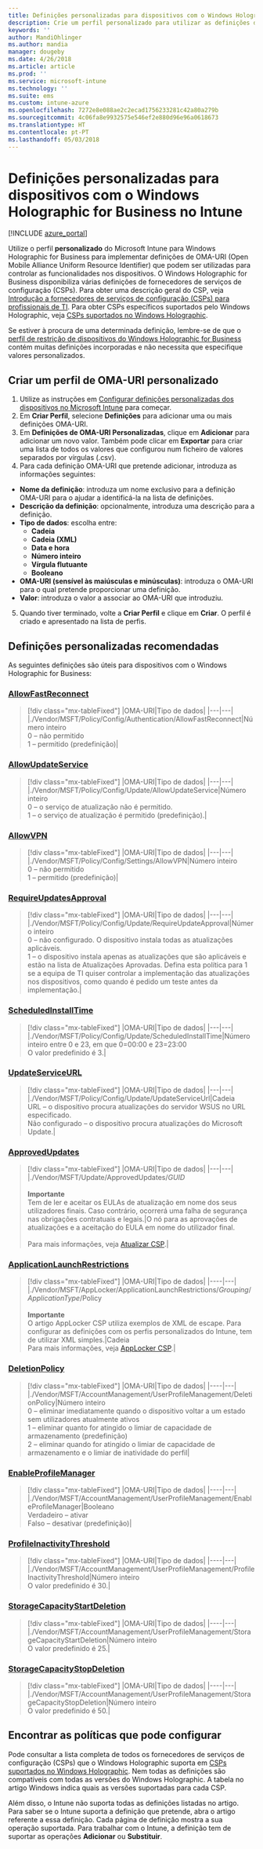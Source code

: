 ```yaml
---
title: Definições personalizadas para dispositivos com o Windows Holographic for Business no Microsoft Intune – Azure | Microsoft Docs
description: Crie um perfil personalizado para utilizar as definições de OMA-URI para dispositivos com o Windows Holographic for Business no Microsoft Intune. Pode configurar definições de fornecedor de serviços de configuração da política (CSP) AllowFastReconnect, AllowVPN, AllowUpdateService, UpdateServiceURL, RequireUpdatesApproval, ApprovedUpdates e ApplicationLaunchRestrictions.
keywords: ''
author: MandiOhlinger
ms.author: mandia
manager: dougeby
ms.date: 4/26/2018
ms.article: article
ms.prod: ''
ms.service: microsoft-intune
ms.technology: ''
ms.suite: ems
ms.custom: intune-azure
ms.openlocfilehash: 7272e8e088ae2c2ecad1756233281c42a80a279b
ms.sourcegitcommit: 4c06fa8e9932575e546ef2e880d96e96a0618673
ms.translationtype: HT
ms.contentlocale: pt-PT
ms.lasthandoff: 05/03/2018
---
```

# <a name="custom-device-settings-for-devices-running-windows-holographic-for-business-in-intune"></a>Definições personalizadas para dispositivos com o Windows Holographic for Business no Intune

[!INCLUDE [azure_portal](./includes/azure_portal.md)]

 Utilize o perfil **personalizado** do Microsoft Intune para Windows Holographic for Business para implementar definições de OMA-URI (Open Mobile Alliance Uniform Resource Identifier) que podem ser utilizadas para controlar as funcionalidades nos dispositivos. O Windows Holographic for Business disponibiliza várias definições de fornecedores de serviços de configuração (CSPs). Para obter uma descrição geral do CSP, veja [Introdução a fornecedores de serviços de configuração (CSPs) para profissionais de TI](https://technet.microsoft.com/itpro/windows/manage/how-it-pros-can-use-configuration-service-providers). Para obter CSPs específicos suportados pelo Windows Holographic, veja [CSPs suportados no Windows Holographic](https://docs.microsoft.com/windows/client-management/mdm/configuration-service-provider-reference#hololens).

Se estiver à procura de uma determinada definição, lembre-se de que o [perfil de restrição de dispositivos do Windows Holographic for Business](device-restrictions-windows-holographic.md) contém muitas definições incorporadas e não necessita que especifique valores personalizados.

## <a name="create-the-custom-oma-uri-profile"></a>Criar um perfil de OMA-URI personalizado

1. Utilize as instruções em [Configurar definições personalizadas dos dispositivos no Microsoft Intune](custom-settings-configure.md) para começar.
2. Em **Criar Perfil**, selecione **Definições** para adicionar uma ou mais definições OMA-URI.
3. Em **Definições de OMA-URI Personalizadas**, clique em **Adicionar** para adicionar um novo valor. Também pode clicar em **Exportar** para criar uma lista de todos os valores que configurou num ficheiro de valores separados por vírgulas (.csv).
4. Para cada definição OMA-URI que pretende adicionar, introduza as informações seguintes:
  - **Nome da definição**: introduza um nome exclusivo para a definição OMA-URI para o ajudar a identificá-la na lista de definições.
  - **Descrição da definição**: opcionalmente, introduza uma descrição para a definição.
  - **Tipo de dados**: escolha entre:
    - **Cadeia**
    - **Cadeia (XML)**
    - **Data e hora**
    - **Número inteiro**
    - **Vírgula flutuante**
    - **Booleano**
  - **OMA-URI (sensível às maiúsculas e minúsculas)**: introduza o OMA-URI para o qual pretende proporcionar uma definição.
  - **Valor**: introduza o valor a associar ao OMA-URI que introduziu.
5. Quando tiver terminado, volte a **Criar Perfil** e clique em **Criar**. O perfil é criado e apresentado na lista de perfis.

## <a name="recommended-custom-settings"></a>Definições personalizadas recomendadas

As seguintes definições são úteis para dispositivos com o Windows Holographic for Business:

### <a name="allowfastreconnecthttpsdocsmicrosoftcomwindowsclient-managementmdmpolicy-csp-authenticationauthentication-allowfastreconnect"></a>[AllowFastReconnect](https://docs.microsoft.com/windows/client-management/mdm/policy-csp-authentication#authentication-allowfastreconnect)

> [!div class="mx-tableFixed"]
> |OMA-URI|Tipo de dados|
> |---|---|
> |./Vendor/MSFT/Policy/Config/Authentication/AllowFastReconnect|Número inteiro<br/>0 – não permitido<br/>1 – permitido (predefinição)|

### <a name="allowupdateservicehttpsdocsmicrosoftcomwindowsclient-managementmdmpolicy-csp-updateupdate-allowupdateservice"></a>[AllowUpdateService](https://docs.microsoft.com/windows/client-management/mdm/policy-csp-update#update-allowupdateservice)

> [!div class="mx-tableFixed"]
> |OMA-URI|Tipo de dados|
> |---|---|
> |./Vendor/MSFT/Policy/Config/Update/AllowUpdateService|Número inteiro<br/>0 – o serviço de atualização não é permitido. <br/>1 – o serviço de atualização é permitido (predefinição).|

### <a name="allowvpnhttpsdocsmicrosoftcomwindowsclient-managementmdmpolicy-csp-settingssettings-allowvpn"></a>[AllowVPN](https://docs.microsoft.com/windows/client-management/mdm/policy-csp-settings#settings-allowvpn)

> [!div class="mx-tableFixed"]
> |OMA-URI|Tipo de dados|
> |---|---|
> |./Vendor/MSFT/Policy/Config/Settings/AllowVPN|Número inteiro<br/>0 – não permitido<br/>1 – permitido (predefinição)|

### <a name="requireupdatesapprovalhttpsdocsmicrosoftcomwindowsclient-managementmdmpolicy-csp-updateupdate-requireupdateapproval"></a>[RequireUpdatesApproval](https://docs.microsoft.com/windows/client-management/mdm/policy-csp-update#update-requireupdateapproval)

> [!div class="mx-tableFixed"]
> |OMA-URI|Tipo de dados|
> |---|---|
> |./Vendor/MSFT/Policy/Config/Update/RequireUpdateApproval|Número inteiro<br/>0 – não configurado. O dispositivo instala todas as atualizações aplicáveis.<br/>1 – o dispositivo instala apenas as atualizações que são aplicáveis e estão na lista de Atualizações Aprovadas. Defina esta política para 1 se a equipa de TI quiser controlar a implementação das atualizações nos dispositivos, como quando é pedido um teste antes da implementação.|

### <a name="scheduledinstalltimehttpsdocsmicrosoftcomwindowsclient-managementmdmpolicy-csp-updateupdate-scheduledinstalltime"></a>[ScheduledInstallTime](https://docs.microsoft.com/windows/client-management/mdm/policy-csp-update#update-scheduledinstalltime)

> [!div class="mx-tableFixed"]
> |OMA-URI|Tipo de dados|
> |---|---|
> |./Vendor/MSFT/Policy/Config/Update/ScheduledInstallTime|Número inteiro entre 0 e 23, em que 0=00:00 e 23=23:00<br/>O valor predefinido é 3.|

### <a name="updateserviceurlhttpsdocsmicrosoftcomwindowsclient-managementmdmpolicy-csp-updateupdate-updateserviceurl"></a>[UpdateServiceURL](https://docs.microsoft.com/windows/client-management/mdm/policy-csp-update#update-updateserviceurl)

> [!div class="mx-tableFixed"]
> |OMA-URI|Tipo de dados|
> |---|---|
> |./Vendor/MSFT/Policy/Config/Update/UpdateServiceUrl|Cadeia<br/>URL – o dispositivo procura atualizações do servidor WSUS no URL especificado.<br/>Não configurado – o dispositivo procura atualizações do Microsoft Update.|

### <a name="approvedupdateshttpsdocsmicrosoftcomwindowsclient-managementmdmupdate-csp"></a>[ApprovedUpdates](https://docs.microsoft.com/windows/client-management/mdm/update-csp)

> [!div class="mx-tableFixed"]
> |OMA-URI|Tipo de dados|
> |---|---|
> |./Vendor/MSFT/Update/ApprovedUpdates/*GUID*<br/><br/>**Importante**<br/>Tem de ler e aceitar os EULAs de atualização em nome dos seus utilizadores finais. Caso contrário, ocorrerá uma falha de segurança nas obrigações contratuais e legais.|O nó para as aprovações de atualizações e a aceitação do EULA em nome do utilizador final.<br/><br/>Para mais informações, veja [Atualizar CSP](https://docs.microsoft.com/windows/client-management/mdm/update-csp).|

### <a name="applicationlaunchrestrictionshttpsdocsmicrosoftcomwindowsclient-managementmdmapplocker-csp"></a>[ApplicationLaunchRestrictions](https://docs.microsoft.com/windows/client-management/mdm/applocker-csp)

> [!div class="mx-tableFixed"]
> |OMA-URI|Tipo de dados|
> |----|---|
> |./Vendor/MSFT/AppLocker/ApplicationLaunchRestrictions/*Grouping*/*ApplicationType*/Policy<br/><br/>**Importante**<br/>O artigo AppLocker CSP utiliza exemplos de XML de escape. Para configurar as definições com os perfis personalizados do Intune, tem de utilizar XML simples.|Cadeia<br/>Para mais informações, veja [AppLocker CSP](https://docs.microsoft.com/windows/client-management/mdm/applocker-csp).|

### <a name="deletionpolicyhttpsdocsmicrosoftcomwindowsclient-managementmdmaccountmanagement-csp"></a>[DeletionPolicy](https://docs.microsoft.com/windows/client-management/mdm/accountmanagement-csp)

> [!div class="mx-tableFixed"]
> |OMA-URI|Tipo de dados|
> |----|---|
> |./Vendor/MSFT/AccountManagement/UserProfileManagement/DeletionPolicy|Número inteiro<br/>0 – eliminar imediatamente quando o dispositivo voltar a um estado sem utilizadores atualmente ativos<br/>1 – eliminar quanto for atingido o limiar de capacidade de armazenamento (predefinição)<br/>2 – eliminar quando for atingido o limiar de capacidade de armazenamento e o limiar de inatividade do perfil|

### <a name="enableprofilemanagerhttpsdocsmicrosoftcomwindowsclient-managementmdmaccountmanagement-csp"></a>[EnableProfileManager](https://docs.microsoft.com/windows/client-management/mdm/accountmanagement-csp)

> [!div class="mx-tableFixed"]
> |OMA-URI|Tipo de dados|
> |----|---|
> |./Vendor/MSFT/AccountManagement/UserProfileManagement/EnableProfileManager|Booleano<br/>Verdadeiro – ativar<br/>Falso – desativar (predefinição)|

### <a name="profileinactivitythresholdhttpsdocsmicrosoftcomwindowsclient-managementmdmaccountmanagement-csp"></a>[ProfileInactivityThreshold](https://docs.microsoft.com/windows/client-management/mdm/accountmanagement-csp)

> [!div class="mx-tableFixed"]
> |OMA-URI|Tipo de dados|
> |----|---|
> |./Vendor/MSFT/AccountManagement/UserProfileManagement/ProfileInactivityThreshold|Número inteiro<br/>O valor predefinido é 30.|


### <a name="storagecapacitystartdeletionhttpsdocsmicrosoftcomwindowsclient-managementmdmaccountmanagement-csp"></a>[StorageCapacityStartDeletion](https://docs.microsoft.com/windows/client-management/mdm/accountmanagement-csp)

> [!div class="mx-tableFixed"]
> |OMA-URI|Tipo de dados|
> |----|---|
> |./Vendor/MSFT/AccountManagement/UserProfileManagement/StorageCapacityStartDeletion|Número inteiro<br/>O valor predefinido é 25.|

### <a name="storagecapacitystopdeletionhttpsdocsmicrosoftcomwindowsclient-managementmdmaccountmanagement-csp"></a>[StorageCapacityStopDeletion](https://docs.microsoft.com/windows/client-management/mdm/accountmanagement-csp)

> [!div class="mx-tableFixed"]
> |OMA-URI|Tipo de dados|
> |----|---|
> |./Vendor/MSFT/AccountManagement/UserProfileManagement/StorageCapacityStopDeletion|Número inteiro<br/>O valor predefinido é 50.|

## <a name="find-the-policies-you-can-configure"></a>Encontrar as políticas que pode configurar

Pode consultar a lista completa de todos os fornecedores de serviços de configuração (CSPs) que o Windows Holographic suporta em [CSPs suportados no Windows Holographic](https://docs.microsoft.com/windows/client-management/mdm/configuration-service-provider-reference#hololens). Nem todas as definições são compatíveis com todas as versões do Windows Holographic. A tabela no artigo Windows indica quais as versões suportadas para cada CSP.

Além disso, o Intune não suporta todas as definições listadas no artigo. Para saber se o Intune suporta a definição que pretende, abra o artigo referente a essa definição. Cada página de definição mostra a sua operação suportada. Para trabalhar com o Intune, a definição tem de suportar as operações **Adicionar** ou **Substituir**.
